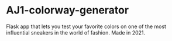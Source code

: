 # AJ1-colorway-generator
Flask app that lets you test your favorite colors on one of the most influential sneakers in the world of fashion. Made in 2021.
